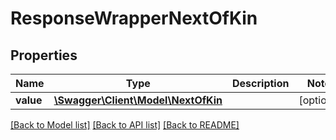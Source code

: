 # ResponseWrapperNextOfKin

## Properties
Name | Type | Description | Notes
------------ | ------------- | ------------- | -------------
**value** | [**\Swagger\Client\Model\NextOfKin**](NextOfKin.md) |  | [optional] 

[[Back to Model list]](../README.md#documentation-for-models) [[Back to API list]](../README.md#documentation-for-api-endpoints) [[Back to README]](../README.md)


